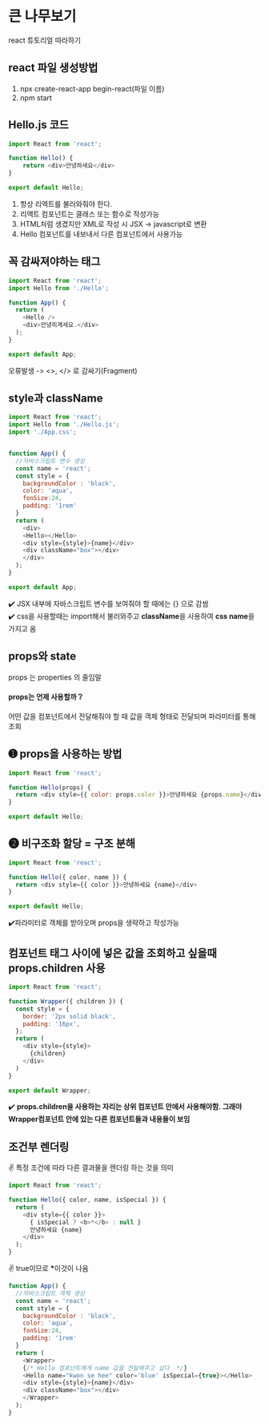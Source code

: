 # 큰 나무보기
react 튜토리얼 따라하기


## react 파일 생성방법
1. npx create-react-app begin-react(파일 이름)
2. npm start

## Hello.js 코드

```javascript
import React from 'react';

function Hello() {
    return <div>안녕하세요</div>
}

export default Hello;
```

1. 항상 리엑트를 불러와줘야 한다.
2. 리액트 컴포넌트는 클래스 또는 함수로 작성가능
3. HTML처럼 생겼지만 XML로 작성 시 JSX -> javascript로 변환
4. Hello 컴포넌트를 내보내서 다른 컴포넌트에서 사용가능

## 꼭 감싸져야하는 태그

```javascript
import React from 'react';
import Hello from './Hello';

function App() {
  return (
    <Hello />
    <div>안녕히계세요.</div>
  );
}

export default App;
```

오류발생 -> <>, </> 로 감싸기(Fragment)

## style과 className

```javascript
import React from 'react';
import Hello from './Hello.js';
import './App.css';


function App() {
  //자바스크립트 변수 생성
  const name = 'react';
  const style = {
    backgroundColor : 'black',
    color: 'aqua',
    fonSize:24,
    padding: '1rem'
  }
  return (
    <div>
    <Hello></Hello>
    <div style={style}>{name}</div>
    <div className="box"></div>
    </div>
  );
}

export default App;
```

✔️ JSX 내부에 자바스크립트 변수를 보여줘야 할 때에는 {} 으로 감쌈<br>
✔️ css을 사용할때는 import해서 불러와주고 **className**을 사용하여 **css name**을 가지고 옴<br>

## props와 state
props 는 properties 의 줄임말

#### props는 언제 사용할까 &#10068;
어떤 값을 컴포넌트에서 전달해줘야 할 때
값을 객체 형태로 전달되며 파라미터를 통해 조회

## &#10122; props을 사용하는 방법

```javascript
import React from 'react';

function Hello(props) {
  return <div style={{ color: props.color }}>안녕하세요 {props.name}</div>
}

export default Hello;
```
## &#10123; 비구조화 할당 = 구조 분해

```javascript
import React from 'react';

function Hello({ color, name }) {
  return <div style={{ color }}>안녕하세요 {name}</div>
}

export default Hello;
```
✔️파라미터로 객체를 받아오며 props을 생략하고 작성가능 

## 컴포넌트 태그 사이에 넣은 값을 조회하고 싶을때 props.children 사용

```javascript
import React from 'react';

function Wrapper({ children }) {
  const style = {
    border: '2px solid black',
    padding: '16px',
  };
  return (
    <div style={style}>
      {children}
    </div>
  )
}

export default Wrapper;
```
✔️ **props.children을 사용하는 자리는 상위 컴포넌트 안에서 사용해야함. 그래야 Wrapper컴포넌트 안에 있는 다른 컴포넌트들과 내용들이 보임**

## 조건부 렌더링

&#9996; 특정 조건에 따라 다른 결과물을 렌더링 하는 것을 의미

```javascript
import React from 'react';

function Hello({ color, name, isSpecial }) {
  return (
    <div style={{ color }}>
      { isSpecial ? <b>*</b> : null }
      안녕하세요 {name}
    </div>
  );
}
```

&#9996; true이므로 <b>*</b>이것이 나옴
```javascript
function App() {
  //자바스크립트 객체 생성
  const name = 'react';
  const style = {
    backgroundColor : 'black',
    color: 'aqua',
    fonSize:24,
    padding: '1rem'
  }
  return (
    <Wrapper>
    {/* Hello 컴포넌트에게 name 값을 전달해주고 싶다  */}
    <Hello name="kwon se hee" color='blue' isSpecial={true}></Hello>
    <div style={style}>{name}</div>
    <div className="box"></div>
    </Wrapper>
  );
}

```
